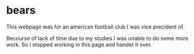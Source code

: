 # bears

This webpage was for an american football club I was vice precident of.

Becourse of lack of time due to my studies I was unable to do some more work. So i stopped working in this page and handet it over.
